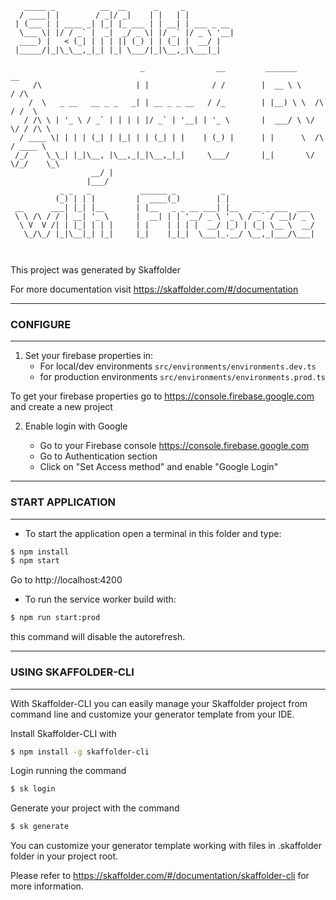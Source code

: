 
```
   _____ _          __  __      _     _           
  / ____| |        / _|/ _|    | |   | |          
 | (___ | | ____ _| |_| |_ ___ | | __| | ___ _ __ 
  \___ \| |/ / _` |  _|  _/ _ \| |/ _` |/ _ \ '__|
  ____) |   < (_| | | | || (_) | | (_| |  __/ |   
 |_____/|_|\_\__,_|_| |_| \___/|_|\__,_|\___|_| 
 
                             _                __         _______          __     
     /\                     | |              / /        |  __ \ \        / /\    
    /  \   _ __   __ _ _   _| | __ _ _ __   / /_        | |__) \ \  /\  / /  \   
   / /\ \ | '_ \ / _` | | | | |/ _` | '__| | '_ \       |  ___/ \ \/  \/ / /\ \  
  / ____ \| | | | (_| | |_| | | (_| | |    | (_) |      | |      \  /\  / ____ \ 
 /_/    \_\_| |_|\__, |\__,_|_|\__,_|_|     \___/       |_|       \/  \/_/    \_\
                  __/ |                                                          
                 |___/                                                           
           _ _   _           ______ _          _                    
          (_) | | |         |  ____(_)        | |                   
 __      ___| |_| |__       | |__   _ _ __ ___| |__   __ _ ___  ___ 
 \ \ /\ / / | __| '_ \      |  __| | | '__/ _ \ '_ \ / _` / __|/ _ \
  \ V  V /| | |_| | | |     | |    | | | |  __/ |_) | (_| \__ \  __/
   \_/\_/ |_|\__|_| |_|     |_|    |_|_|  \___|_.__/ \__,_|___/\___|
                                         
 
```
                                       

This project was generated by Skaffolder

For more documentation visit https://skaffolder.com/#/documentation

--------------
### CONFIGURE
--------------

1. Set your firebase properties in:
    * For local/dev environments `src/environments/environments.dev.ts`
    * for production environments `src/environments/environments.prod.ts`

To get your firebase properties go to https://console.firebase.google.com and create a new project

2. Enable login with Google

    - Go to your Firebase console https://console.firebase.google.com
    - Go to Authentication section
    - Click on "Set Access method" and enable "Google Login"

--------------
### START APPLICATION
--------------

* To start the application open a terminal in this folder and type:

``` bash
$ npm install
$ npm start
```

Go to http://localhost:4200


* To run the service worker build with:
``` bash
$ npm run start:prod
```
this command will disable the autorefresh.

--------------
### USING SKAFFOLDER-CLI
--------------

With Skaffolder-CLI you can easily manage your Skaffolder project from command line and customize your generator template from your IDE.

Install Skaffolder-CLI with
``` bash
$ npm install -g skaffolder-cli
```

Login running the command
``` bash
$ sk login
```

Generate your project with the command
``` bash
$ sk generate
```

You can customize your generator template working with files in .skaffolder folder in your project root.

Please refer to https://skaffolder.com/#/documentation/skaffolder-cli for more information.
